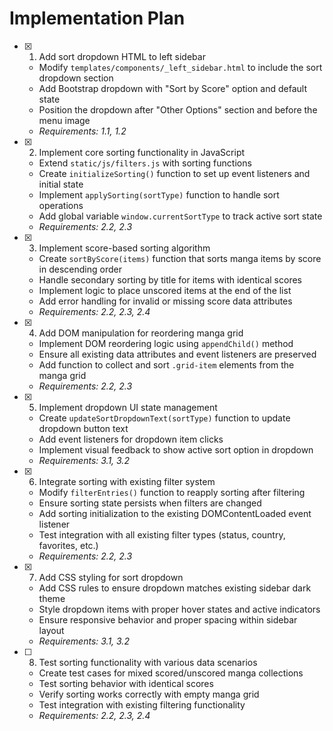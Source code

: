 # Implementation Plan

- [x] 1. Add sort dropdown HTML to left sidebar





  - Modify `templates/components/_left_sidebar.html` to include the sort dropdown section
  - Add Bootstrap dropdown with "Sort by Score" option and default state
  - Position the dropdown after "Other Options" section and before the menu image
  - _Requirements: 1.1, 1.2_

- [x] 2. Implement core sorting functionality in JavaScript





  - Extend `static/js/filters.js` with sorting functions
  - Create `initializeSorting()` function to set up event listeners and initial state
  - Implement `applySorting(sortType)` function to handle sort operations
  - Add global variable `window.currentSortType` to track active sort state
  - _Requirements: 2.2, 2.3_

- [x] 3. Implement score-based sorting algorithm





  - Create `sortByScore(items)` function that sorts manga items by score in descending order
  - Handle secondary sorting by title for items with identical scores
  - Implement logic to place unscored items at the end of the list
  - Add error handling for invalid or missing score data attributes
  - _Requirements: 2.2, 2.3, 2.4_

- [x] 4. Add DOM manipulation for reordering manga grid





  - Implement DOM reordering logic using `appendChild()` method
  - Ensure all existing data attributes and event listeners are preserved
  - Add function to collect and sort `.grid-item` elements from the manga grid
  - _Requirements: 2.2, 2.3_

- [x] 5. Implement dropdown UI state management





  - Create `updateSortDropdownText(sortType)` function to update dropdown button text
  - Add event listeners for dropdown item clicks
  - Implement visual feedback to show active sort option in dropdown
  - _Requirements: 3.1, 3.2_

- [x] 6. Integrate sorting with existing filter system





  - Modify `filterEntries()` function to reapply sorting after filtering
  - Ensure sorting state persists when filters are changed
  - Add sorting initialization to the existing DOMContentLoaded event listener
  - Test integration with all existing filter types (status, country, favorites, etc.)
  - _Requirements: 2.2, 2.3_

- [x] 7. Add CSS styling for sort dropdown





  - Add CSS rules to ensure dropdown matches existing sidebar dark theme
  - Style dropdown items with proper hover states and active indicators
  - Ensure responsive behavior and proper spacing within sidebar layout
  - _Requirements: 3.1, 3.2_

- [ ] 8. Test sorting functionality with various data scenarios
  - Create test cases for mixed scored/unscored manga collections
  - Test sorting behavior with identical scores
  - Verify sorting works correctly with empty manga grid
  - Test integration with existing filtering functionality
  - _Requirements: 2.2, 2.3, 2.4_